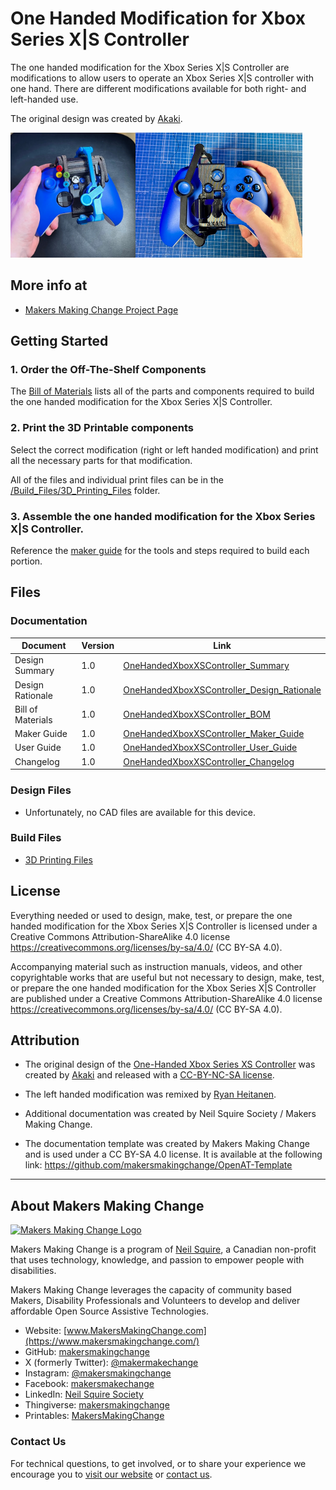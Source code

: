 <!--- Open Source Assistive Technology: GitHub Readme Template  --->

<!--- TITLE --->
 # One Handed Modification for Xbox Series X|S Controller

<!--- SUMMARY: A brief summary of the project. What it does, who it is for, how much it costs. --->
The one handed modification for the Xbox Series X|S Controller are modifications to allow users to operate an Xbox Series X|S controller with one hand. There are different modifications available for both right- and left-handed use.

The original design was created by [Akaki](https://www.printables.com/social/106360-akaki/about).

<!--- PHOTO --->
<img src="Photos/One_Hand_Xbox_XS_Left_Hand.jpg" height="200" alt="An Xbox controller with the left hand modification and Button Decorations being held in a left hand."><img src="Photos/One_Hand_Xbox_XS_Right_Hand.jpg" height="200" alt="An Xbox controller with the right hand modification and Button Decorations being held in a right hand."> 


## More info at
 - [Makers Making Change Project Page](https://makersmakingchange.com/project/one-handed-mod-xbox-series-xs-controller)
 

## Getting Started
<!--- Include an overall idea of what major steps are required to build the device. --->

### 1. Order the Off-The-Shelf Components
The [Bill of Materials](/Documentation/OneHandedXboxXSController_BOM_V1.0.xlsx) lists all of the parts and components required to build the one handed modification for the Xbox Series X|S Controller.

### 2. Print the 3D Printable components
Select the correct modification (right or left handed modification) and print all the necessary parts for that modification.

All of the files and individual print files can be in the [/Build_Files/3D_Printing_Files](/Build_Files/3D_Printing/) folder.

### 3. Assemble the one handed modification for the Xbox Series X|S Controller.
Reference the [maker guide](/Documentation/OneHandedXboxXSController_Maker_Guide_V1.0.pdf) for the tools and steps required to build each portion.

<!---FILES: This section includes all the information and files required to build and modify the device, including documentation, design files, and build files. --->
## Files

<!--- DOCUMENTATION --->
### Documentation

| Document | Version | Link |
|----------|---------|------|
| Design Summary| 1.0 | [OneHandedXboxXSController_Summary](/Documentation/OneHandedXboxXSController_Summary.pdf) |
| Design Rationale     | 1.0 | [OneHandedXboxXSController_Design_Rationale](/Documentation/OneHandedXboxXSController_Design_Rationale.pdf) |
| Bill of Materials    | 1.0 | [OneHandedXboxXSController_BOM](/Documentation/OneHandedXboxXSController_BOM.xlsx) |
| Maker Guide      | 1.0 | [OneHandedXboxXSController_Maker_Guide](/Documentation/OneHandedXboxXSController_Maker_Guide.pdf) |
| User Guide          | 1.0 | [OneHandedXboxXSController_User_Guide](/Documentation/OneHandedXboxXSController_User_Guide.pdf)           |
| Changelog            | 1.0 | [OneHandedXboxXSController_Changelog](/Documentation/OneHandedXboxXSController_Changelog.pdf)               |

### Design Files
 - Unfortunately, no CAD files are available for this device.

### Build Files
<!--- BUILD FILES --->
 - [3D Printing Files](/Build_Files/3D_Printing)

## License
<!--- LICENSE: Choose an appropriate license. We recommend an open-source hardware compatible license. --->
Everything needed or used to design, make, test, or prepare the one handed modification for the Xbox Series X|S Controller is licensed under a Creative Commons Attribution-ShareAlike 4.0 license <https://creativecommons.org/licenses/by-sa/4.0/> (CC BY-SA 4.0).

Accompanying material such as instruction manuals, videos, and other copyrightable works that are useful but not necessary to design, make, test, or prepare the one handed modification for the Xbox Series X|S Controller are published under a Creative Commons Attribution-ShareAlike 4.0 license <https://creativecommons.org/licenses/by-sa/4.0/> (CC BY-SA 4.0).

## Attribution
<!--- ATTRIBUTION: Include any information related to the development of the design. This may include who identified the initial challenge, who contributed to the design --->

 - The original design of the [One-Handed Xbox Series XS Controller](https://www.printables.com/model/156112-one-handed-xbox-series-xs-controller) was created by [Akaki](https://www.printables.com/social/106360-akaki/about) and released with a [CC-BY-NC-SA license](http://creativecommons.org/licenses/by-nc-sa/4.0/).

 - The left handed modification was remixed by [Ryan Heitanen](https://www.printables.com/social/120065-ryan-hietanen/about).

 - Additional documentation was created by Neil Squire Society / Makers Making Change.
 - The documentation template was created by Makers Making Change and is used under a CC BY-SA 4.0 license. It is available at the following link: https://github.com/makersmakingchange/OpenAT-Template

----

<!-- ABOUT MMC START -->
## About Makers Making Change
[<img src="https://raw.githubusercontent.com/makersmakingchange/makersmakingchange/main/img/mmc_logo.svg" width="500" alt="Makers Making Change Logo">](https://www.makersmakingchange.com/)

Makers Making Change is a program of [Neil Squire](https://www.neilsquire.ca/), a Canadian non-profit that uses technology, knowledge, and passion to empower people with disabilities.

Makers Making Change leverages the capacity of community based Makers, Disability Professionals and Volunteers to develop and deliver affordable Open Source Assistive Technologies.

 - Website: [www.MakersMakingChange.com](https://www.makersmakingchange.com/)
 - GitHub: [makersmakingchange](https://github.com/makersmakingchange)
 - X (formerly Twitter): [@makermakechange](https://twitter.com/makermakechange)
 - Instagram: [@makersmakingchange](https://www.instagram.com/makersmakingchange)
 - Facebook: [makersmakechange](https://www.facebook.com/makersmakechange)
 - LinkedIn: [Neil Squire Society](https://www.linkedin.com/company/neil-squire-society/)
 - Thingiverse: [makersmakingchange](https://www.thingiverse.com/makersmakingchange/about)
 - Printables: [MakersMakingChange](https://www.printables.com/@MakersMakingChange)

### Contact Us
For technical questions, to get involved, or to share your experience we encourage you to [visit our website](https://www.makersmakingchange.com/) or [contact us](https://www.makersmakingchange.com/s/contact).
<!-- ABOUT MMC END -->